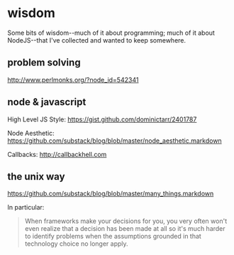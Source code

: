 # wisdom

Some bits of wisdom--much of it about programming; much of it about NodeJS--that
I've collected and wanted to keep somewhere.


## problem solving

http://www.perlmonks.org/?node_id=542341


## node & javascript

High Level JS Style: https://gist.github.com/dominictarr/2401787

Node Aesthetic: https://github.com/substack/blog/blob/master/node_aesthetic.markdown

Callbacks: http://callbackhell.com


## the unix way

https://github.com/substack/blog/blob/master/many_things.markdown

In particular:

> When frameworks make your decisions for you, you very often won't even realize
> that a decision has been made at all so it's much harder to identify problems
> when the assumptions grounded in that technology choice no longer apply.

